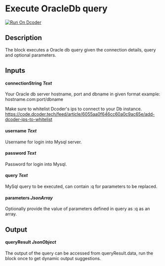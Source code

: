 # Execute OracleDb query
[![Run On Dcoder](https://static-content.dcoder.tech/dcoder-assets/run-on-dcoder.svg)](https://code.dcoder.tech/files/project/614c8414244dc52a7ccd3bf6)

## Description
The block executes a Oracle db query given the connection details, query and optional parameters.

## Inputs
#### **connectionString**  *Text*
Your Oracle db server hostname, port and dbname in given format
example: hostname.com:port/dbname

Make sure to whitelist Dcoder's ips to connect to your Db instance. https://code.dcoder.tech/feed/article/6055aa0f646cc60a0c9ac65e/add-dcoder-ips-to-whitelist
#### **username**  *Text*
Username for login into Mysql server.
#### **password**  *Text*
Password for login into Mysql.
#### **query**  *Text*
MySql query to be executed, can contain :q for parameters to be replaced.
#### **parameters**  *JsonArray*
Optionally provide the value of parameters defined in query as :q as an array.

## Output
#### **queryResult**  *JsonObject*
The output of the query can be accessed from queryResult.data, run the block once to get dynamic output suggestions.

